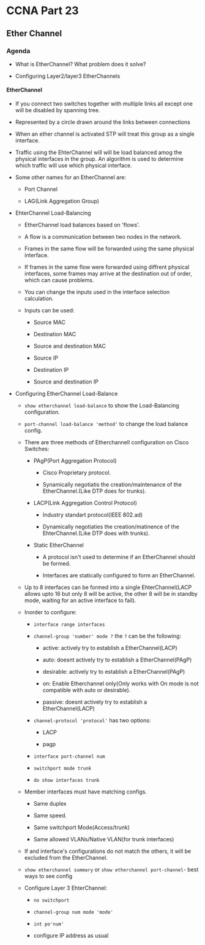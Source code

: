 # CCNA Part 23

## Ether Channel

### Agenda

* What is EtherChannel? What problem does it solve?

* Configuring Layer2/layer3 EtherChannels

#### EtherChannel

* If you connect two switches together with multiple links all except one will be disabled by spanning tree.

* Represented by a circle drawn around the links between connections

* When an ether channel is activated STP will treat this group as a single interface.

* Traffic using the EhterChannel will will be load balanced amog the physical interfaces in the group. An algorithm is used to determine which traffic will use which physical interface.

* Some other names for an EtherChannel are:

    * Port Channel

    * LAG(Link Aggregation Group)

* EhterChannel Load-Balancing

    * EtherChannel load balances based on 'flows'.

    * A flow is a communication between two nodes in the network.

    * Frames in the same flow will be forwarded using the same physical interface.

    * If frames in the same flow were forwarded using diffrent physical interfaces, some frames may arrive at the destination out of order, which can cause problems.

    * You can change the inputs used in the interface selection calculation.

    * Inputs can be used:

        * Source MAC

        * Destination MAC

        * Source and destination MAC

        * Source IP

        * Destination IP

        * Source and destination IP

* Configuring EtherChannel Load-Balance

    * `show etherchannel load-balance` to show the Load-Balancing configuration.

    * `port-channel load-balance 'method'` to change the load balance config.

    * There are three methods of Etherchannell configuration on Cisco Switches:

        * PAgP(Port Aggregation Protocol)

            * Cisco Proprietary protocol.

            * Synamically negotiatis the creation/maintenance of the EtherChannel.(Like DTP does for trunks).

        * LACP(Link Aggregation Control Protocol)

            * Industry standart protocol(IEEE 802.ad)

            * Dynamically negotiaties the creation/matinence of the EhterChannel.(Like DTP does with trunks).

        * Static EtherChannel

            * A protocol isn't used to determine if an EtherChannel should be formed.

            * Interfaces are statically configured to form an EtherChannel.

    * Up to 8 interfaces can be formed into a single EhterChannel(LACP allows upto 16 but only 8 will be active, the other 8 will be in standby mode, waiting for an active interface to fail).

    * Inorder to configure:

        * `interface range interfaces`

        * `channel-group 'number' mode ?` the `?` can be the following:

            * active: actively try to establish a EtherChannel(LACP)

            * auto: doesnt actively try to establish a EtherChannel(PAgP)

            * desirable: actively try to establish a EtherChannel(PAgP) 

            * on: Enable Etherchannel only(Only works with On mode is not compatible with auto or desirable).

            * passive: doesnt actively try to establish a EtherChannel(LACP)

        * `channel-protocol 'protocol'` has two options:

            * LACP

            * pagp
        
        * `interface port-channel num`

        * `switchport mode trunk`

        * `do show interfaces trunk`

    * Member interfaces must have matching configs.

        * Same duplex

        * Same speed.

        * Same switchport Mode(Access/trunk)

        * Same allowed VLANs/Native VLAN(for trunk interfaces)

    * If and interface's configurations do not match the others, it will be excluded from the EtherChannel.

    * `show etherchannel summary` or `show etherchannel port-channel`- best ways to see config

    * Configure Layer 3 EhterChannel:

        * `no switchport`

        * `channel-group num mode 'mode'`

        * `int po'num'`

        * configure IP address as usual
